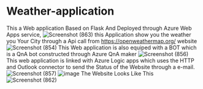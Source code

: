 # Weather-application
This a Web application Based on Flask And Deployed through Azure Web Apps service,
![Screenshot (863)](https://user-images.githubusercontent.com/91527886/146551958-910f931b-170a-46d5-95b9-8ea0bb23e7e2.png)
this Application show you the weather you Your City through a Api call from https://openweathermap.org/ website 
![Screenshot (854)](https://user-images.githubusercontent.com/91527886/146549010-9595e74b-8b4a-42ba-b34c-6321bd808192.png)
This Web application is also equiped with a BOT which is a QnA bot constructed through Azure QnA maker
![Screenshot (856)](https://user-images.githubusercontent.com/91527886/146549270-b6450eb4-23c0-4a52-bc07-7982d694a448.png)
This web application is linked with Azure Logic apps which uses the HTTP and Outlook connector to send the Status of the Website through a e-mail.
![Screenshot (857)](https://user-images.githubusercontent.com/91527886/146549607-d05296ec-da9d-4ae1-86b3-62b882fc8d01.png)
![image](https://user-images.githubusercontent.com/91527886/146551272-d496539d-f1de-439c-bdc9-cbc1ddd2ca4f.png)
The Website Looks Like This
![Screenshot (862)](https://user-images.githubusercontent.com/91527886/146551372-812835b3-59a7-4543-b80e-eda0e2275979.png)
